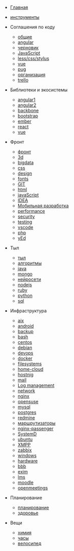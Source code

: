  * [Главная](/index.md)
 * [инструменты](/kb/инструменты/инструменты.md)
 * Соглашения по коду
	 * [общие](/kb/conventions/conventions.md)
	 * [angular](/kb/conventions/angular.md)
	 * [черновик](/kb/conventions/draft.md)
	 * [JavaScript](/kb/conventions/js.md)
	 * [less/css/stylus](/kb/conventions/less.md)
	 * [vue](/kb/conventions/vue.md)
	 * [pug](/kb/conventions/pug.md)
	 * [организация](/kb/conventions/организация.md)
	 * [trello](/kb/conventions/trello.md)
 * Библиотеки и экосистемы
	 * [angular1](/kb/frontend/framework/angular1.md)
	 * [angular2](/kb/frontend/framework/angular2.md)
	 * [backbone](/kb/frontend/framework/backbone.md)
	 * [bootstrap](/kb/frontend/framework/bootstrap.md)
	 * [ember](/kb/frontend/framework/ember.md)
	 * [react](/kb/frontend/framework/react.md)
	 * [vue](/kb/frontend/framework/vue.md)
 * Фронт
	 * [фронт](/kb/frontend/frontend.md)
	 * [3d](/kb/frontend/3d)
	 * [bigdata](/kb/frontend/bigdata.md)
	 * [css](/kb/frontend/css.md)
	 * [design](/kb/frontend/design.md)
	 * [fonts](/kb/frontend/fonts.md)
	 * [GIT](/kb/frontend/git.md)
	 * [html](/kb/frontend/html.md)
	 * [javaScript](/kb/frontend/javascript.md)
	 * [IDEA](/kb/frontend/idea/idea.md)
	 * [Мобильная разработка](/kb/frontend/mobile.md)
	 * [performance](/kb/frontend/performance.md)
	 * [security](/kb/frontend/security.md)
	 * [testing](/kb/frontend/testing.md)
	 * [vscode](/kb/frontend/vscode)
	 * [php](/kb/frontend/framework/php.md)
	 * [yEd](/kb/frontend/yed.md)
	 <!-- * [](/kb/frontend/) -->
 * Тыл
	 * [тыл](/kb/backend/backend.md)
	 * [алгоритмы](/kb/backend/алгоритмы.md)
	 * [java](/kb/backend/java.md)
	 * [mongo](/kb/backend/mongo.md) 
	 * [нейросети](/kb/backend/neural.md)
	 * [nodejs](/kb/backend/nodejs.md)
     * [ruby](/kb/backend/ruby.md)
	 * [python](/kb/backend/python.md)     
	 * [sql](/kb/backend/sql.md)
 * Инфраструктура
	 * [aix](/kb/admin/aix)
     * [android](/kb/admin/android)
	 * [backup](/kb/admin/backup.md)
	 * [bash](/kb/admin/bash.md)
	 * [centos](/kb/admin/centos.md)
	 * [debian](/kb/admin/debian)
     * [devops](/kb/admin/devops.md)
	 * [docker](/kb/admin/docker)
	 * [filesystems](/kb/admin/filesystems.md)
	 * [home-cloud](/kb/admin/home-cloud.md)
	 * [hostnig](/kb/admin/hosting)
	 * [mail](/kb/admin/mail.md)
	 * [Log management](/kb/admin/log-management.md)
	 * [network](/kb/admin/network.md)
	 * [nginx](/kb/admin/nginx.md)
	 * [opensuse](/kb/admin/opensuse.md)
	 * [mysql](/kb/admin/mysql.md)
	 * [postgres](/kb/admin/postgres.md)
	 * [redmine](/kb/admin/redmine.md)
	 * [маршрутизаторы](/kb/admin/router.md)	 
	 * [nginx-passenger](/kb/admin/nginx-passenger.md)
	 * [SystemD](/kb/admin/systemd.md)
	 * [ubuntu](/kb/admin/ubuntu)
	 * [XMPP](/kb/admin/xmpp.md)
	 * [zabbix](/kb/admin/zabbix.md)
	 <!-- * [](/kb/admin/) -->
	 * [windows](/kb/admin/windows.md)
	 * [hardware](/kb/admin/hardware.md)
	 * [bbb](/kb/admin/bbb.md)
	 * [exim](/kb/admin/exim.md)
	 * [lms](/kb/admin/lms.md)
	 * [moodle](/kb/admin/moodle.md)
	 * [openmeetings](/kb/admin/openmeetings.md)
	 
 * Планирование
 	 * [планирование](/kb/планирование/планирование.md)
	 * [здоровье](/kb/здоровье/здоровье)
 * Вещи
	 * [химия](/kb/вещи/химия)
	 * [часы](/kb/вещи/часы)
	 * [велосипед](/kb/вещи/велосипед)
	 <!-- * [](/kb/вещи/) -->

